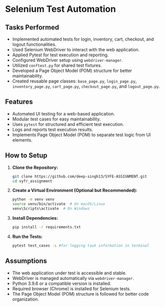 # Selenium Test Automation

## Tasks Performed

- Implemented automated tests for login, inventory, cart, checkout, and logout functionalities.
- Used Selenium WebDriver to interact with the web application.
- Applied Pytest for test execution and reporting.
- Configured WebDriver setup using `webdriver-manager`.
- Utilized `conftest.py` for shared test fixtures.
- Developed a Page Object Model (POM) structure for better maintainability.
- Created reusable page classes: `base_page.py`, `login_page.py`, `inventory_page.py`, `cart_page.py`, `checkout_page.py`, and `logout_page.py`.

## Features

- Automated UI testing for a web-based application.
- Modular test cases for easy maintainability.
- Uses `pytest` for structured and efficient test execution.
- Logs and reports test execution results.
- Implements Page Object Model (POM) to separate test logic from UI elements.

## How to Setup

1. **Clone the Repository:**

   ```sh
   git clone https://github.com/deep-singh13/SYFE-ASSIGNMENT.git
   cd syfr_assignment
   ```

2. **Create a Virtual Environment (Optional but Recommended):**

   ```sh
   python -m venv venv
   source venv/bin/activate  # On macOS/Linux
   venv\Scripts\activate  # On Windows
   ```

3. **Install Dependencies:**

   ```sh
   pip install -r requirements.txt
   ```

4. **Run the Tests:**

   ```sh
   pytest test_cases -s #for logging task information in terminal
   ```

## Assumptions

- The web application under test is accessible and stable.
- WebDriver is managed automatically via `webdriver-manager`.
- Python 3.9.6 or a compatible version is installed.
- Required browser (Chrome) is installed for Selenium tests.
- The Page Object Model (POM) structure is followed for better code organization.

